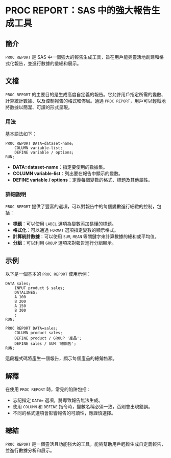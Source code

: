 <!--
Meta Description: # PROC REPORT：SAS 中的強大報告生成工具 ## 簡介 `PROC REPORT` 是 SAS 中一個強大的報告生成工具，旨在用戶能夠靈活地創建和格式化報告，並進行數據的彙總和展示。 ## 文檔 `PROC REPORT` 的主要目的是生成高度自定義的報告。它允許用戶指定所需的變數、計...
Meta Keywords: proc, report, data, define, sales
-->

# PROC REPORT：SAS 中的強大報告生成工具

## 簡介
`PROC REPORT` 是 SAS 中一個強大的報告生成工具，旨在用戶能夠靈活地創建和格式化報告，並進行數據的彙總和展示。

## 文檔
`PROC REPORT` 的主要目的是生成高度自定義的報告。它允許用戶指定所需的變數、計算統計數據、以及控制報告的格式和佈局。通過 `PROC REPORT`，用戶可以輕鬆地將數據以簡潔、可讀的形式呈現。

### 用法
基本語法如下：
```sas
PROC REPORT DATA=dataset-name;
    COLUMN variable-list;
    DEFINE variable / options;
RUN;
```
- **DATA=dataset-name**：指定要使用的數據集。
- **COLUMN variable-list**：列出要在報告中顯示的變數。
- **DEFINE variable / options**：定義每個變數的格式、標題及其他屬性。

### 詳細說明
`PROC REPORT` 提供了豐富的選項，可以對報告中的每個變數進行細緻的控制，包括：
- **標題**：可以使用 `LABEL` 選項為變數添加易懂的標題。
- **格式化**：可以通過 `FORMAT` 選項指定變數的顯示格式。
- **計算統計數據**：可以使用 `SUM`, `MEAN` 等關鍵字來計算數據的總和或平均值。
- **分組**：可以利用 `GROUP` 選項來對報告進行分組顯示。

## 示例
以下是一個基本的 `PROC REPORT` 使用示例：
```sas
DATA sales;
    INPUT product $ sales;
    DATALINES;
    A 100
    B 200
    A 150
    B 300
    ;
RUN;

PROC REPORT DATA=sales;
    COLUMN product sales;
    DEFINE product / GROUP '產品';
    DEFINE sales / SUM '總銷售';
RUN;
```
這段程式碼將產生一個報告，顯示每個產品的總銷售額。

## 解釋
在使用 `PROC REPORT` 時，常見的陷阱包括：
- 忘記指定 `DATA=` 選項，將導致報告無法生成。
- 使用 `COLUMN` 和 `DEFINE` 指令時，變數名稱必須一致，否則會出現錯誤。
- 不同的格式選項會影響報告的可讀性，應謹慎選擇。

## 總結
`PROC REPORT` 是一個靈活且功能強大的工具，能夠幫助用戶輕鬆生成自定義報告，並進行數據分析和展示。